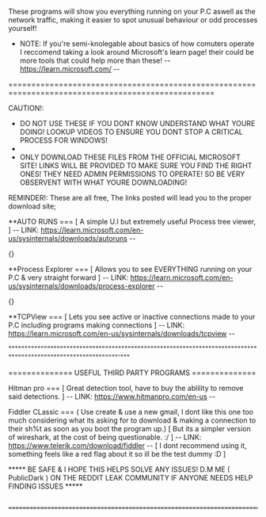 These programs will show you everything running on your P.C aswell as the network traffic, making it easier to spot unusual behaviour or odd processes yourself!

+ NOTE: If you're semi-knolegable about basics of how comuters operate I  reccomend taking a look around Microsoft's learn page!
  their could be more tools that could help more than these!  -- https://learn.microsoft.com/ --
  
===================================================================================================

CAUTION!:

- DO NOT USE THESE IF YOU DONT KNOW UNDERSTAND WHAT YOURE DOING! LOOKUP VIDEOS TO ENSURE YOU DONT STOP A CRITICAL PROCESS FOR WINDOWS!
- 
- ONLY DOWNLOAD THESE FILES FROM THE OFFICIAL MICROSOFT SITE! LINKS WILL BE PROVIDED TO MAKE SURE YOU FIND THE RIGHT ONES! THEY NEED ADMIN PERMISSIONS TO OPERATE! SO BE VERY OBSERVENT WITH WHAT YOURE DOWNLOADING!

REMINDER!: These are all free, The links posted will lead you to the proper download site;


**AUTO RUNS === [ A simple U.I but extremely useful Process tree viewer, ]
-- LINK: https://learn.microsoft.com/en-us/sysinternals/downloads/autoruns --

{}

**Process Explorer === [ Allows you to see EVERYTHING running on your P.C & very straight forward ]
-- LINK: https://learn.microsoft.com/en-us/sysinternals/downloads/process-explorer --

{}

**TCPView === [ Lets you see active or inactive connections made to your P.C including programs making connections ]
-- LINK: https://learn.microsoft.com/en-us/sysinternals/downloads/tcpview --

"""""""""""""""""""""""""""""""""""""""""""""""""""""""""""""""""""""""""""""""""""""""""""""""""""""""""""""""'"""

============== USEFUL THIRD PARTY PROGRAMS ==============

Hitman pro === [ Great detection tool, have to buy the ablility to remove said detections. ]
-- LINK: https://www.hitmanpro.com/en-us -- 

Fiddler CLassic === ( Use create & use a new gmail, I dont like this one too much considering what its asking for to download & making a connection to their sh%t as soon as you boot the program up.)
[ But its a simpler version of wireshark, at the cost of being questionable. :/ ]
-- LINK: https://www.telerik.com/download/fiddler --
 [ I dont recommend using it, something feels like a red flag about it so ill be the test dummy :D ]



 ***** BE SAFE & I HOPE THIS HELPS SOLVE ANY ISSUES! D.M ME ( PublicDark ) ON THE REDDIT LEAK COMMUNITY IF ANYONE NEEDS HELP FINDING ISSUES *****
                         
             =======================================================================================================================
